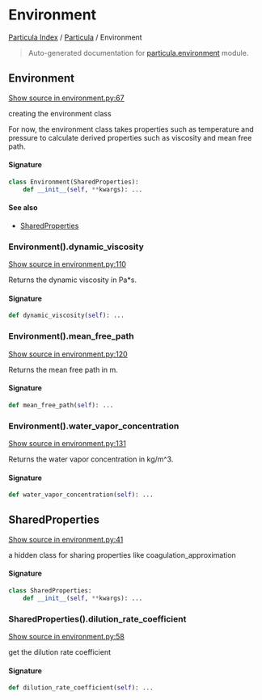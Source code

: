 # Environment

[Particula Index](../README.md#particula-index) / [Particula](./index.md#particula) / Environment

> Auto-generated documentation for [particula.environment](https://github.com/uncscode/particula/blob/main/particula/environment.py) module.

## Environment

[Show source in environment.py:67](https://github.com/uncscode/particula/blob/main/particula/environment.py#L67)

creating the environment class

For now, the environment class takes properties such as
temperature and pressure to calculate derived properties
such as viscosity and mean free path.

#### Signature

```python
class Environment(SharedProperties):
    def __init__(self, **kwargs): ...
```

#### See also

- [SharedProperties](#sharedproperties)

### Environment().dynamic_viscosity

[Show source in environment.py:110](https://github.com/uncscode/particula/blob/main/particula/environment.py#L110)

Returns the dynamic viscosity in Pa*s.

#### Signature

```python
def dynamic_viscosity(self): ...
```

### Environment().mean_free_path

[Show source in environment.py:120](https://github.com/uncscode/particula/blob/main/particula/environment.py#L120)

Returns the mean free path in m.

#### Signature

```python
def mean_free_path(self): ...
```

### Environment().water_vapor_concentration

[Show source in environment.py:131](https://github.com/uncscode/particula/blob/main/particula/environment.py#L131)

Returns the water vapor concentration in kg/m^3.

#### Signature

```python
def water_vapor_concentration(self): ...
```



## SharedProperties

[Show source in environment.py:41](https://github.com/uncscode/particula/blob/main/particula/environment.py#L41)

 a hidden class for sharing properties like
coagulation_approximation

#### Signature

```python
class SharedProperties:
    def __init__(self, **kwargs): ...
```

### SharedProperties().dilution_rate_coefficient

[Show source in environment.py:58](https://github.com/uncscode/particula/blob/main/particula/environment.py#L58)

get the dilution rate coefficient

#### Signature

```python
def dilution_rate_coefficient(self): ...
```
